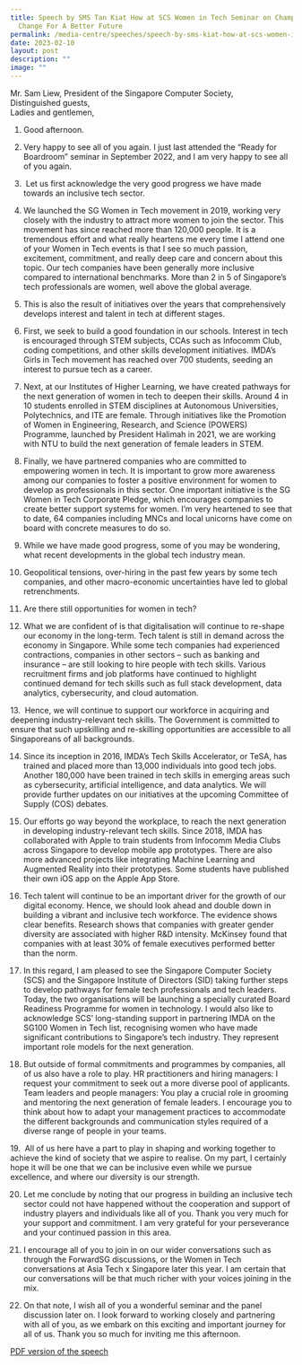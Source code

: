 ```yaml
---
title: Speech by SMS Tan Kiat How at SCS Women in Tech Seminar on Champion
  Change For A Better Future
permalink: /media-centre/speeches/speech-by-sms-kiat-how-at-scs-women-in-tech-seminar/
date: 2023-02-10
layout: post
description: ""
image: ""
---
```

Mr. Sam Liew, President of the Singapore Computer Society,   
Distinguished guests,   
Ladies and gentlemen,   
  
1. Good afternoon.  
  
2. Very happy to see all of you again. I just last attended the “Ready for Boardroom” seminar in September 2022, and I am very happy to see all of you again.  
  
3.  Let us first acknowledge the very good progress we have made towards an inclusive tech sector.   
  
4. We launched the SG Women in Tech movement in 2019, working very closely with the industry to attract more women to join the sector. This movement has since reached more than 120,000 people. It is a tremendous effort and what really heartens me every time I attend one of your Women in Tech events is that I see so much passion, excitement, commitment, and really deep care and concern about this topic. Our tech companies have been generally more inclusive compared to international benchmarks. More than 2 in 5 of Singapore’s tech professionals are women, well above the global average.   
  
5. This is also the result of initiatives over the years that comprehensively develops interest and talent in tech at different stages.  
  
6. First, we seek to build a good foundation in our schools. Interest in tech is encouraged through STEM subjects, CCAs such as Infocomm Club, coding competitions, and other skills development initiatives. IMDA’s Girls in Tech movement has reached over 700 students, seeding an interest to pursue tech as a career.   
  
7. Next, at our Institutes of Higher Learning, we have created pathways for the next generation of women in tech to deepen their skills. Around 4 in 10 students enrolled in STEM disciplines at Autonomous Universities, Polytechnics, and ITE are female. Through initiatives like the Promotion of Women in Engineering, Research, and Science (POWERS) Programme, launched by President Halimah in 2021, we are working with NTU to build the next generation of female leaders in STEM.  
  
8. Finally, we have partnered companies who are committed to empowering women in tech. It is important to grow more awareness among our companies to foster a positive environment for women to develop as professionals in this sector. One important initiative is the SG Women in Tech Corporate Pledge, which encourages companies to create better support systems for women. I’m very heartened to see that to date, 64 companies including MNCs and local unicorns have come on board with concrete measures to do so.   
  
9. While we have made good progress, some of you may be wondering, what recent developments in the global tech industry mean.   
  
10. Geopolitical tensions, over-hiring in the past few years by some tech companies, and other macro-economic uncertainties have led to global retrenchments.   
  
11. Are there still opportunities for women in tech?  
  
12. What we are confident of is that digitalisation will continue to re-shape our economy in the long-term. Tech talent is still in demand across the economy in Singapore. While some tech companies had experienced contractions, companies in other sectors – such as banking and insurance – are still looking to hire people with tech skills. Various recruitment firms and job platforms have continued to highlight continued demand for tech skills such as full stack development, data analytics, cybersecurity, and cloud automation.  
  
13.  Hence, we will continue to support our workforce in acquiring and deepening industry-relevant tech skills. The Government is committed to ensure that such upskilling and re-skilling opportunities are accessible to all Singaporeans of all backgrounds.   
  
14. Since its inception in 2016, IMDA’s Tech Skills Accelerator, or TeSA, has trained and placed more than 13,000 individuals into good tech jobs. Another 180,000 have been trained in tech skills in emerging areas such as cybersecurity, artificial intelligence, and data analytics. We will provide further updates on our initiatives at the upcoming Committee of Supply (COS) debates.  
  
15. Our efforts go way beyond the workplace, to reach the next generation in developing industry-relevant tech skills. Since 2018, IMDA has collaborated with Apple to train students from Infocomm Media Clubs across Singapore to develop mobile app prototypes. There are also more advanced projects like integrating Machine Learning and Augmented Reality into their prototypes. Some students have published their own iOS app on the Apple App Store.   
  
16. Tech talent will continue to be an important driver for the growth of our digital economy. Hence, we should look ahead and double down in building a vibrant and inclusive tech workforce. The evidence shows clear benefits. Research shows that companies with greater gender diversity are associated with higher R&D intensity. McKinsey found that companies with at least 30% of female executives performed better than the norm.  
  
17. In this regard, I am pleased to see the Singapore Computer Society (SCS) and the Singapore Institute of Directors (SID) taking further steps to develop pathways for female tech professionals and tech leaders. Today, the two organisations will be launching a specially curated Board Readiness Programme for women in technology. I would also like to acknowledge SCS’ long-standing support in partnering IMDA on the SG100 Women in Tech list, recognising women who have made significant contributions to Singapore’s tech industry. They represent important role models for the next generation.   
  
18. But outside of formal commitments and programmes by companies, all of us also have a role to play. HR practitioners and hiring managers: I request your commitment to seek out a more diverse pool of applicants. Team leaders and people managers: You play a crucial role in grooming and mentoring the next generation of female leaders. I encourage you to think about how to adapt your management practices to accommodate the different backgrounds and communication styles required of a diverse range of people in your teams.  
  
19.  All of us here have a part to play in shaping and working together to achieve the kind of society that we aspire to realise. On my part, I certainly hope it will be one that we can be inclusive even while we pursue excellence, and where our diversity is our strength.   
  
20. Let me conclude by noting that our progress in building an inclusive tech sector could not have happened without the cooperation and support of industry players and individuals like all of you. Thank you very much for your support and commitment. I am very grateful for your perseverance and your continued passion in this area.  
  
21. I encourage all of you to join in on our wider conversations such as through the ForwardSG discussions, or the Women in Tech conversations at Asia Tech x Singapore later this year. I am certain that our conversations will be that much richer with your voices joining in the mix.  
  
22. On that note, I wish all of you a wonderful seminar and the panel discussion later on. I look forward to working closely and partnering with all of you, as we embark on this exciting and important journey for all of us. Thank you so much for inviting me this afternoon.

[PDF version of the speech](/files/Speeches%202023/speech%20by%20sms%20tan%20kiat%20how%20at%20scs%20women%20in%20tech%20(wit)%20seminar%20on%20champion%20change%20for%20a%20better%20future.pdf)